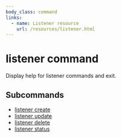 ```yaml
---
body_class: command
links:
  - name: Listener resource
    url: /resources/listener.html
---
```


# listener command

<section>

Display help for listener commands and exit.

</section>

<section>

## Subcommands

- [listener create]({{site_prefix}}/commands/listener-create.html)
- [listener update]({{site_prefix}}/commands/listener-update.html)
- [listener delete]({{site_prefix}}/commands/listener-delete.html)
- [listener status]({{site_prefix}}/commands/listener-status.html)
</section>
